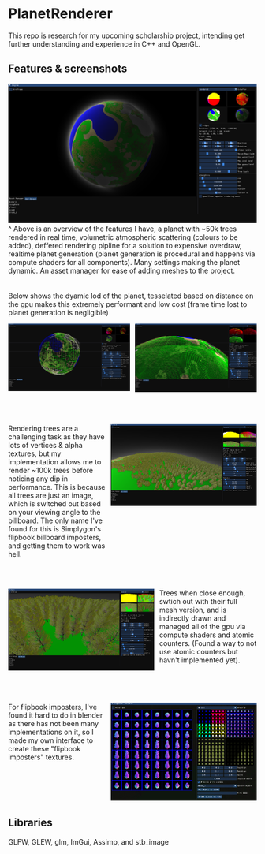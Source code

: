 # PlanetRenderer
This repo is research for my upcoming scholarship project, intending get further understanding and experience in C++ and OpenGL.

## Features & screenshots
![atmosphere](images/atmosphere.png)
^ Above is an overview of the features I have, a planet with ~50k trees rendered in real time, volumetric atmospheric scattering (colours to be added), deffered rendering pipline for a solution to expensive overdraw, realtime planet generation (planet generation is procedural and happens via compute shaders for all components). Many settings making the planet dynamic. An asset manager for ease of adding meshes to the project.
<br><br><br>
Below shows the dyamic lod of the planet, tesselated based on distance on the gpu makes this extremely performant and low cost (frame time lost to planet generation is negligible)
<div style="display: flex; justify-content: space-between;">
    <div style="margin-right: 10px;">
        <img src="images/low-lod.png" alt="Low LOD" style="max-width: 100%; height: auto;">
    </div>
    <div>
        <img src="images/high-lod.png" alt="High LOD" style="max-width: 100%; height: auto;">
    </div>
</div>

<br><br>

<div style="display: flex; justify-content: space-between;">
    <div style="width: 40%; margin-right: 10px;">
        Rendering trees are a challenging task as they have lots of vertices & alpha textures, but my implementation allows me to render ~100k trees before noticing any dip in performance. This is because all trees are just an image, which is switched out based on your viewing angle to the billboard. The only name I've found for this is Simplygon's flipbook billboard imposters, and getting them to work was hell.
    </div>
    <div style="width: 60%;">
        <img src="images/imposters.png" alt="atmosphere" style="max-width: 100%; height: auto;">
    </div>
</div>

<br><br>

<div style="display: flex; justify-content: space-between;">
    <div style="width: 60%; margin-right: 10px;">
        <img src="images/tree-lod.png" alt="atmosphere" style="max-width: 100%; height: auto;">
    </div>
    <div style="width: 40%;">
        Trees when close enough, swtich out with their full mesh version, and is indirectly drawn and managed all of the gpu via compute shaders and atomic counters. (Found a way to not use atomic counters but havn't implemented yet).
    </div>
</div>

<br><br>

<div style="display: flex; justify-content: space-between;">
    <div style="width: 40%; margin-right: 10px;">
        For flipbook imposters, I've found it hard to do in blender as there has not been many implementations on it, so I made my own interface to create these "flipbook imposters" textures.
    </div>
    <div style="width: 60%;">
        <img src="images/billboard-gen.png" alt="atmosphere" style="max-width: 100%; height: auto;">
    </div>
</div>





## Libraries
GLFW, GLEW, glm, ImGui, Assimp, and stb_image